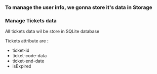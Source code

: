 ### To manage the user info, we gonna store it's data in Storage

### Manage Tickets data
All tickets data wil be store in SQLite database

Tickets attribute are :
- ticket-id
- ticket-code-data
- ticket-end-date
- isExpired